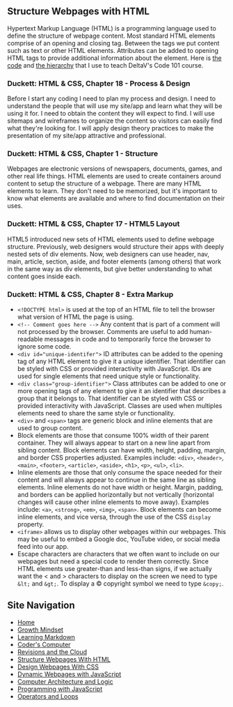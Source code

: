 ## Structure Webpages with HTML
Hypertext Markup Language (HTML) is a programming language used to define the structure of webpage content. Most standard HTML elements comprise of an opening and closing tag. Between the tags we put content such as text or other HTML elements. Attributes can be added to opening HTML tags to provide additional information about the element. Here is [the code](https://repl.it/@mlhauschildt/DeltaV-101) and [the hierarchy](https://docs.google.com/drawings/d/1ecK-waRVLa5_njxA51rhuG5xpDDmlq-TtkarK-nvp0c/edit?usp=sharing) that I use to teach DeltaV's Code 101 course.

### Duckett: HTML & CSS, Chapter 18 - Process & Design
Before I start any coding I need to plan my process and design. I need to understand the people that will use my site/app and learn what they will be using it for. I need to obtain the content they will expect to find. I will use sitemaps and wireframes to organize the content so visitors can easily find what they're looking for. I will apply design theory practices to make the presentation of my site/app attractive and professional.

### Duckett: HTML & CSS, Chapter 1 - Structure
Webpages are electronic versions of newspapers, documents, games, and other real life things. HTML elements are used to create containers around content to setup the structure of a webpage. There are many HTML elements to learn. They don't need to be memorized, but it's important to know what elements are available and where to find documentation on their uses.

### Duckett: HTML & CSS, Chapter 17 - HTML5 Layout
HTML5 introduced new sets of HTML elements used to define webpage structure. Previously, web designers would structure their apps with deeply nested sets of div elements. Now, web designers can use header, nav, main, article, section, aside, and footer elements (among others) that work in the same way as div elements, but give better understanding to what content goes inside each.

### Duckett: HTML & CSS, Chapter 8 - Extra Markup
- `<!DOCTYPE html>` is used at the top of an HTML file to tell the browser what version of HTML the page is using. 
- `<!-- Comment goes here -->` Any content that is part of a comment will not processed by the browser. Comments are useful to add human-readable messages in code and to temporarily force the browser to ignore some code.
- `<div id="unique-identifer">` ID attributes can be added to the opening tag of any HTML element to give it a unique identifier. That identifier can be styled with CSS or provided interactivity with JavaScript. IDs are used for single elements that need unique style or functionality.
- `<div class="group-identifier">` Class attributes can be added to one or more opening tags of any element to give it an identifier that describes a group that it belongs to. That identifier can be styled with CSS or provided interactivity with JavaScript. Classes are used when multiples elements need to share the same style or functionality.
- `<div>` and `<span>` tags are generic block and inline elements that are used to group content.
- Block elements are those that consume 100% width of their parent container. They will always appear to start on a new line apart from sibling content. Block elements can have width, height, padding, margin, and border CSS properties adjusted. Examples include: `<div>`, `<header>`, `<main>`, `<footer>`, `<article>`, `<aside>`, `<h1>`, `<p>`, `<ul>`, `<li>`. 
- Inline elements are those that only consume the space needed for their content and will always appear to continue in the same line as sibling elements. Inline elements do not have width or height. Margin, padding, and borders can be applied horizontally but not vertically (horizontal changes will cause other inline elements to move away). Examples include: `<a>`, `<strong>`, `<em>`, `<img>`, `<span>`. Block elements can become inline elements, and vice versa, through the use of the CSS `display` property.
- `<iframe>` allows us to display other webpages within our webpages. This may be useful to embed a Google doc, YouTube video, or social media feed into our app.
- Escape characters are characters that we often want to include on our webpages but need a special code to render them correctly. Since HTML elements use greater-than and less-than signs, if we actually want the &lt; and &gt; characters to display on the screen we need to type `&lt;` and `&gt;`. To display a &copy; copyright symbol we need to type `&copy;`.

## Site Navigation
- [Home](README.md)
- [Growth Mindset](GROWTH_MINDSET.md)
- [Learning Markdown](LEARNING_MARKDOWN.md)
- [Coder's Computer](CODERS_COMPUTER.md)
- [Revisions and the Cloud](REVISIONS_AND_THE_CLOUD.md)
- [Structure Webpages With HTML](STRUCTURE_WEBPAGES_WITH_HTML.md)
- [Design Webpages With CSS](DESIGN_WEBPAGES_WITH_CSS.md)
- [Dynamic Webpages with JavaScript](DYNAMIC_WEBPAGES_WITH_JAVASCRIPT.md)
- [Computer Architecture and Logic](COMPUTER_ARCHITECTURE_AND_LOGIC.md)
- [Programming with JavaScript](PROGRAMMING_WITH_JAVASCRIPT.md)
- [Operators and Loops](OPERATORS_AND_LOOPS.md)